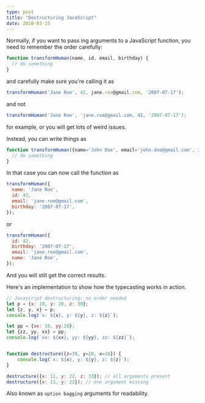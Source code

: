 ```yaml
---
type: post
title: "Destructuring JavaScript"
date: 2018-03-15
---
```


Normally, if you want to pass ing arguments to a JavaScript function, you need to remember the order carefully:
```js
function transformHuman(name, id, email, birthday) {
  // do something
}
```

and carefully make sure you're calling it as
```js
transformHuman('Jane Roe', 42, jane.roe@gmail.com, '2007-07-17');
```

and not 

```js
transformHuman('Jane Roe', 'jane.roe@gmail.com, 42, '2007-07-17');
```

for example, or you will get lots of weird issues.

Instead, you can write things as
```js
function transformHuman({name='John Doe', email='john.doe@gmail.com', id=1, birthday='1970-01-01'}) {
  // do something
}
```

In that case you can now call the function as
```js
transformHuman({
  name: 'Jane Roe',
  id: 42,
  email: 'jane.roe@gmail.com',
  birthday: '2007-07-17',
});
```

or


```js
transformHuman({
  id: 42,
  birthday: '2007-07-17',
  email: 'jane.roe@gmail.com',
  name: 'Jane Roe',
});
```
And you will still get the correct results.

Here's an implementation to show how the typecasting works in action.
```js
// Javascript destructuring: no order needed
let p = {x: 10, y: 20, z: 30};
let {z, y, x} = p;
console.log(`x: ${x}, y: ${y}, z: ${z}`);

let pp = {xx: 10, yy:20};
let {zz, yy, xx} = pp;
console.log(`xx: ${xx}, yy: ${yy}, zz: ${zz}`);


function destructure({z=30, y=20, x=10}) {
    console.log(`x: ${x}, y: ${y}, z: ${z}`);
}

destructure({x: 11, y: 22, z: 33}); // all arguments present
destructure({x: 11, y: 22}); // one argument missing
```
Also known as `option bagging` arguments for readability.

